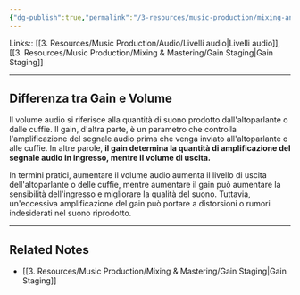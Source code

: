 ```yaml
---
{"dg-publish":true,"permalink":"/3-resources/music-production/mixing-and-mastering/differenza-tra-gain-e-volume/"}
---
```


Links:: [[3. Resources/Music Production/Audio/Livelli audio\|Livelli audio]], [[3. Resources/Music Production/Mixing & Mastering/Gain Staging\|Gain Staging]]

---
## Differenza tra Gain e Volume

Il volume audio si riferisce alla quantità di suono prodotto dall'altoparlante o dalle cuffie. Il gain, d'altra parte, è un parametro che controlla l'amplificazione del segnale audio prima che venga inviato all'altoparlante o alle cuffie. In altre parole, **il gain determina la quantità di amplificazione del segnale audio in ingresso, mentre il volume di uscita.**

In termini pratici, aumentare il volume audio aumenta il livello di uscita dell'altoparlante o delle cuffie, mentre aumentare il gain può aumentare la sensibilità dell'ingresso e migliorare la qualità del suono. Tuttavia, un'eccessiva amplificazione del gain può portare a distorsioni o rumori indesiderati nel suono riprodotto.




---

## Related Notes

- [[3. Resources/Music Production/Mixing & Mastering/Gain Staging\|Gain Staging]]

